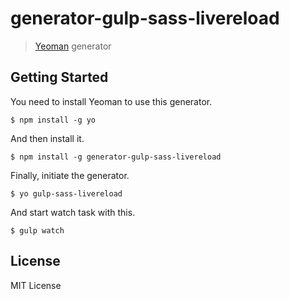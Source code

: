 # generator-gulp-sass-livereload

> [Yeoman](http://yeoman.io) generator

## Getting Started

You need to install Yeoman to use this generator.
```
$ npm install -g yo
```

And then install it.

```
$ npm install -g generator-gulp-sass-livereload
```

Finally, initiate the generator.

```
$ yo gulp-sass-livereload
```

And start watch task with this.

```
$ gulp watch
```

## License

MIT License
